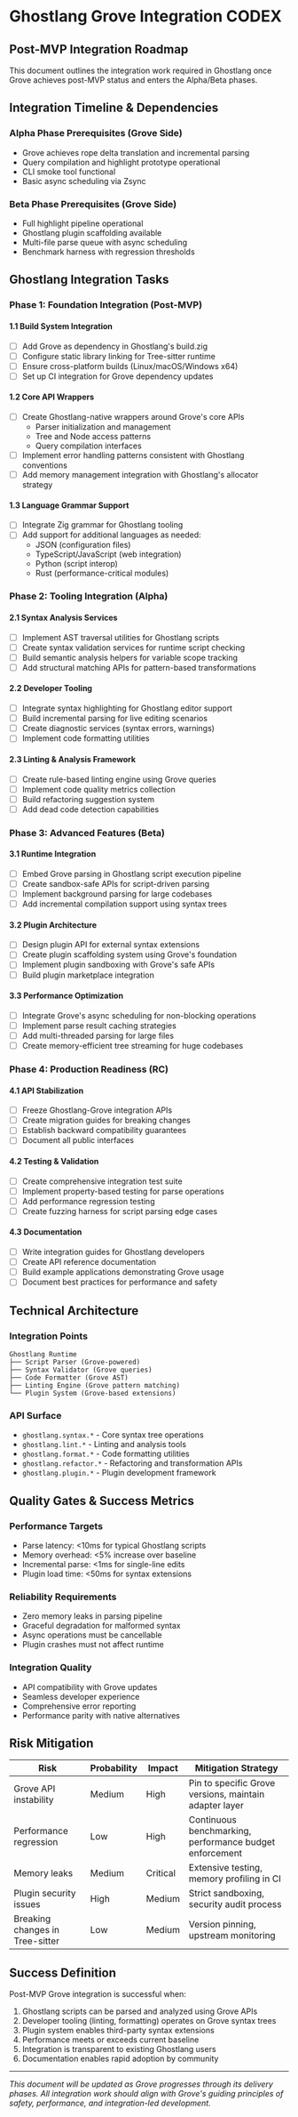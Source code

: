 # Ghostlang Grove Integration CODEX

## Post-MVP Integration Roadmap

This document outlines the integration work required in Ghostlang once Grove achieves post-MVP status and enters the Alpha/Beta phases.

## Integration Timeline & Dependencies

### Alpha Phase Prerequisites (Grove Side)
- Grove achieves rope delta translation and incremental parsing
- Query compilation and highlight prototype operational
- CLI smoke tool functional
- Basic async scheduling via Zsync

### Beta Phase Prerequisites (Grove Side)
- Full highlight pipeline operational
- Ghostlang plugin scaffolding available
- Multi-file parse queue with async scheduling
- Benchmark harness with regression thresholds

## Ghostlang Integration Tasks

### Phase 1: Foundation Integration (Post-MVP)

#### 1.1 Build System Integration
- [ ] Add Grove as dependency in Ghostlang's build.zig
- [ ] Configure static library linking for Tree-sitter runtime
- [ ] Ensure cross-platform builds (Linux/macOS/Windows x64)
- [ ] Set up CI integration for Grove dependency updates

#### 1.2 Core API Wrappers
- [ ] Create Ghostlang-native wrappers around Grove's core APIs
  - Parser initialization and management
  - Tree and Node access patterns
  - Query compilation interfaces
- [ ] Implement error handling patterns consistent with Ghostlang conventions
- [ ] Add memory management integration with Ghostlang's allocator strategy

#### 1.3 Language Grammar Support
- [ ] Integrate Zig grammar for Ghostlang tooling
- [ ] Add support for additional languages as needed:
  - JSON (configuration files)
  - TypeScript/JavaScript (web integration)
  - Python (script interop)
  - Rust (performance-critical modules)

### Phase 2: Tooling Integration (Alpha)

#### 2.1 Syntax Analysis Services
- [ ] Implement AST traversal utilities for Ghostlang scripts
- [ ] Create syntax validation services for runtime script checking
- [ ] Build semantic analysis helpers for variable scope tracking
- [ ] Add structural matching APIs for pattern-based transformations

#### 2.2 Developer Tooling
- [ ] Integrate syntax highlighting for Ghostlang editor support
- [ ] Build incremental parsing for live editing scenarios
- [ ] Create diagnostic services (syntax errors, warnings)
- [ ] Implement code formatting utilities

#### 2.3 Linting & Analysis Framework
- [ ] Create rule-based linting engine using Grove queries
- [ ] Implement code quality metrics collection
- [ ] Build refactoring suggestion system
- [ ] Add dead code detection capabilities

### Phase 3: Advanced Features (Beta)

#### 3.1 Runtime Integration
- [ ] Embed Grove parsing in Ghostlang script execution pipeline
- [ ] Create sandbox-safe APIs for script-driven parsing
- [ ] Implement background parsing for large codebases
- [ ] Add incremental compilation support using syntax trees

#### 3.2 Plugin Architecture
- [ ] Design plugin API for external syntax extensions
- [ ] Create plugin scaffolding system using Grove's foundation
- [ ] Implement plugin sandboxing with Grove's safe APIs
- [ ] Build plugin marketplace integration

#### 3.3 Performance Optimization
- [ ] Integrate Grove's async scheduling for non-blocking operations
- [ ] Implement parse result caching strategies
- [ ] Add multi-threaded parsing for large files
- [ ] Create memory-efficient tree streaming for huge codebases

### Phase 4: Production Readiness (RC)

#### 4.1 API Stabilization
- [ ] Freeze Ghostlang-Grove integration APIs
- [ ] Create migration guides for breaking changes
- [ ] Establish backward compatibility guarantees
- [ ] Document all public interfaces

#### 4.2 Testing & Validation
- [ ] Create comprehensive integration test suite
- [ ] Implement property-based testing for parse operations
- [ ] Add performance regression testing
- [ ] Create fuzzing harness for script parsing edge cases

#### 4.3 Documentation
- [ ] Write integration guides for Ghostlang developers
- [ ] Create API reference documentation
- [ ] Build example applications demonstrating Grove usage
- [ ] Document best practices for performance and safety

## Technical Architecture

### Integration Points
```
Ghostlang Runtime
├── Script Parser (Grove-powered)
├── Syntax Validator (Grove queries)
├── Code Formatter (Grove AST)
├── Linting Engine (Grove pattern matching)
└── Plugin System (Grove-based extensions)
```

### API Surface
- `ghostlang.syntax.*` - Core syntax tree operations
- `ghostlang.lint.*` - Linting and analysis tools
- `ghostlang.format.*` - Code formatting utilities
- `ghostlang.refactor.*` - Refactoring and transformation APIs
- `ghostlang.plugin.*` - Plugin development framework

## Quality Gates & Success Metrics

### Performance Targets
- Parse latency: <10ms for typical Ghostlang scripts
- Memory overhead: <5% increase over baseline
- Incremental parse: <1ms for single-line edits
- Plugin load time: <50ms for syntax extensions

### Reliability Requirements
- Zero memory leaks in parsing pipeline
- Graceful degradation for malformed syntax
- Async operations must be cancellable
- Plugin crashes must not affect runtime

### Integration Quality
- API compatibility with Grove updates
- Seamless developer experience
- Comprehensive error reporting
- Performance parity with native alternatives

## Risk Mitigation

| Risk | Probability | Impact | Mitigation Strategy |
|------|-------------|---------|-------------------|
| Grove API instability | Medium | High | Pin to specific Grove versions, maintain adapter layer |
| Performance regression | Low | High | Continuous benchmarking, performance budget enforcement |
| Memory leaks | Medium | Critical | Extensive testing, memory profiling in CI |
| Plugin security issues | High | Medium | Strict sandboxing, security audit process |
| Breaking changes in Tree-sitter | Low | Medium | Version pinning, upstream monitoring |

## Success Definition

Post-MVP Grove integration is successful when:
1. Ghostlang scripts can be parsed and analyzed using Grove APIs
2. Developer tooling (linting, formatting) operates on Grove syntax trees
3. Plugin system enables third-party syntax extensions
4. Performance meets or exceeds current baseline
5. Integration is transparent to existing Ghostlang users
6. Documentation enables rapid adoption by community

---

*This document will be updated as Grove progresses through its delivery phases. All integration work should align with Grove's guiding principles of safety, performance, and integration-led development.*